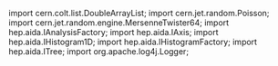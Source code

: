 import cern.colt.list.DoubleArrayList;
import cern.jet.random.Poisson;
import cern.jet.random.engine.MersenneTwister64;
import hep.aida.IAnalysisFactory;
import hep.aida.IAxis;
import hep.aida.IHistogram1D;
import hep.aida.IHistogramFactory;
import hep.aida.ITree;
import org.apache.log4j.Logger;

